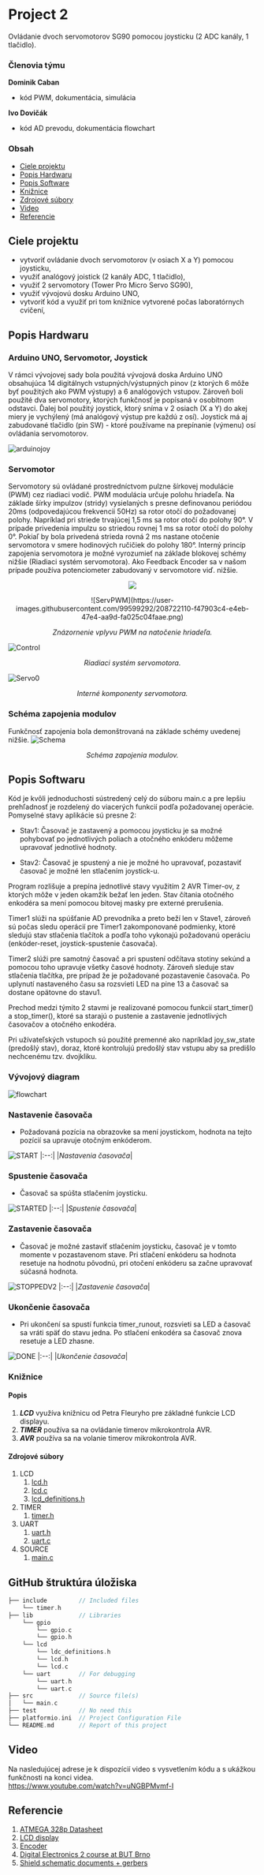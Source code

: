 
# Project 2

Ovládanie dvoch servomotorov SG90 pomocou joysticku (2 ADC kanály, 1 tlačidlo).  

### Členovia týmu

**Dominik Caban** <br>
- kód PWM, dokumentácia, simulácia

**Ivo Dovičák** <br>
- kód AD prevodu, dokumentácia flowchart

### Obsah

* [Ciele projektu](#objectives)
* [Popis Hardwaru](#hardware)
* [Popis Software](#software)
* [Knižnice](#lbr)
* [Zdrojové súbory](#sourcefiles)
* [Video](#video)
* [Referencie](#references)

<a name="objectives"></a>

## Ciele projektu
- vytvoriť ovládanie dvoch servomotorov (v osiach X a Y) pomocou joysticku, 
- využiť analógový joistick (2 kanály ADC, 1 tlačidlo),
- využiť 2 servomotory (Tower Pro Micro Servo SG90),
- využiť vývojovú dosku Arduino UNO,
- vytvoriť kód a využiť pri tom knižnice vytvorené počas laboratórnych cvičení,

<a name="hardware"></a>

## Popis Hardwaru
### Arduino UNO, Servomotor, Joystick 
V rámci vývojovej sady bola použitá vývojová doska Arduino UNO obsahujúca 14 digitálnych vstupných/výstupných pinov (z ktorých 6 môže byť použitých ako PWM výstupy) a 6 analógových vstupov. Zároveň boli použité dva servomotory, ktorých funkčnosť je popísaná v osobitnom odstavci. Ďalej bol použitý joystick, ktorý sníma v 2 osiach (X a Y) do akej miery je vychýlený (má analógový výstup pre každú z osí). Joystick má aj zabudované tlačidlo (pin SW) - ktoré používame na prepínanie (výmenu) osí ovládania servomotorov. 

![arduinojoy](https://user-images.githubusercontent.com/99599292/208713827-a7a78a99-fe45-401a-af97-4ff0a893b400.png)

### Servomotor
Servomotory sú ovládané prostredníctvom pulzne šírkovej modulácie (PWM) cez riadiaci vodič. PWM modulácia určuje polohu hriadeľa. Na základe šírky impulzov (stridy) vysielaných s presne definovanou periódou 20ms (odpovedajúcou frekvencii 50Hz) sa rotor otočí do požadovanej polohy. Napríklad pri striede trvajúcej 1,5 ms sa rotor otočí do polohy 90°. V prípade privedenia impulzu so striedou rovnej 1 ms sa rotor otočí do polohy 0°. Pokiaľ by bola privedená strieda rovná 2 ms nastane otočenie servomotora v smere hodinových ručičiek do polohy 180°. Interný princíp zapojenia servomotora je možné vyrozumieť na základe blokovej schémy nižšie (Riadiaci systém servomotora). Ako Feedback Encoder sa v našom prípade používa potenciometer zabudovaný v servomotore viď. nižšie. 



<p align="center">
  <img src="https://user-images.githubusercontent.com/99599292/208722110-f47903c4-e4eb-47e4-aa9d-fa025c04faae.png"/>
</p>

<p align="center">
![ServPWM](https://user-images.githubusercontent.com/99599292/208722110-f47903c4-e4eb-47e4-aa9d-fa025c04faae.png)
</p>

<fig caption> <p align="center"> *Znázornenie vplyvu PWM na natočenie hriadeľa.*

![Control](https://user-images.githubusercontent.com/99599292/208719620-c128765a-d21f-4443-ab53-5469835295a5.jpg)
<fig caption> <p align="center"> *Riadiaci systém servomotora.*

![Servo0](https://user-images.githubusercontent.com/99599292/208720097-2d1bf3c9-5ffb-447d-b417-f0eb535ed862.png)
<fig caption> <p align="center"> *Interné komponenty servomotora.*


### Schéma zapojenia modulov 
Funkčnosť zapojenia bola demonštrovaná na základe schémy uvedenej nižšie.
![Schema](https://user-images.githubusercontent.com/99599292/208721050-2430577b-5e9e-4c89-8bf0-10707ec813ed.PNG)
<fig caption> <p align="center"> *Schéma zapojenia modulov.*

<a name="software"></a>

## Popis Softwaru

Kód je kvôli jednoduchosti sústredený celý do súboru main.c a pre lepšiu prehľadnosť je rozdelený do viacerých funkcií podľa požadovanej operácie.
Pomyselné stavy aplikácie sú presne 2:
- Stav1: Časovač je zastavený a pomocou joysticku je sa možné pohybovať po jednotlivých poliach a otočného enkóderu môžeme upravovať jednotlivé hodnoty.

- Stav2: Časovač je spustený a nie je možné ho upravovať, 
            pozastaviť časovač je možné len stlačením joystick-u.

Program rozlišuje a prepína jednotlivé stavy využitím 2 AVR Timer-ov, z ktorých môže v jeden okamžik bežať len jeden. Stav čítania otočného enkodéra sa mení pomocou bitovej masky pre externé prerušenia.

Timer1 slúži na spúšťanie AD prevodníka a preto beží len v Stave1, zároveň sú počas sledu operácií pre Timer1 zakomponované podmienky, ktoré sledujú stav stlačenia tlačítok a podľa toho vykonajú požadovanú operáciu (enkóder-reset, joystick-spustenie časovača). 

Timer2 slúži pre samotný časovač a pri spustení odčítava stotiny sekúnd a pomocou toho upravuje všetky časové hodnoty. Zároveň sleduje stav stlačenia tlačítka, pre prípad že je požadované pozastavenie časovača. Po uplynutí nastaveného času sa rozsvieti LED na pine 13 a časovač sa dostane opätovne do stavu1.

Prechod medzi týmito 2 stavmi je realizované pomocou funkcií start_timer() a stop_timer(), ktoré sa starajú o pustenie a zastavenie jednotlivých časovačov a otočného enkodéra.

Pri užívateľských vstupoch sú použité premenné ako napríklad joy_sw_state (predošlý stav), doraz, ktoré kontrolujú predošlý stav vstupu aby sa predišlo nechcenému tzv. dvojkliku.

### Vývojový diagram

![flowchart](https://user-images.githubusercontent.com/99599292/206269500-3c2908ca-0a0e-4aec-9eab-47fa1b842cbb.png)

### Nastavenie časovača
- Požadovaná pozícia na obrazovke sa mení joystickom, hodnota na tejto pozícií sa upravuje otočným enkóderom.

![START](https://user-images.githubusercontent.com/99599292/206030181-46f40f93-0de3-45e5-882b-ca47cf94fb09.PNG)
|:--:| 
|*Nastavenia časovača*|

### Spustenie časovača
- Časovač sa spúšta stlačením joysticku.

![STARTED](https://user-images.githubusercontent.com/99599292/206030185-5deaf6cc-0997-4de3-b73b-8f522007021e.PNG)
|:--:| 
|*Spustenie časovača*|

### Zastavenie časovača
-	Časovač je možné zastaviť stlačením joysticku, časovač je v tomto momente v pozastavenom stave. Pri stlačení enkóderu sa hodnota resetuje na hodnotu pôvodnú, pri otočení enkóderu sa začne upravovať súčasná hodnota.

![STOPPEDV2](https://user-images.githubusercontent.com/99599292/206186754-dede505b-bb65-4eca-8034-8bc2f57c1720.PNG)
|:--:| 
|*Zastavenie časovača*|

### Ukončenie časovača
- Pri ukončení sa spustí funkcia timer_runout, rozsvieti sa LED a časovač sa vráti späť do stavu jedna. Po stlačení enkodéra sa časovač znova resetuje a LED zhasne.

![DONE](https://user-images.githubusercontent.com/99599292/206249848-c34aa907-828e-4d09-aad5-29bd030db8af.PNG)
|:--:| 
|*Ukončenie časovača*|

<a name="lbr"></a>

### Knižnice
#### Popis
1. ***LCD*** využíva knižnicu od Petra Fleuryho pre základné funkcie LCD displayu.
2. ***TIMER*** používa sa na ovládanie timerov mikrokontrola AVR.
3. ***AVR*** používa sa na volanie timerov mikrokontrola AVR.

<a name="sourcefiles"></a>

#### Zdrojové súbory
1. LCD
   1. [lcd.h](https://github.com/DominikCaban/digital-electronics-2/blob/main/labs/09-project1/project1/lib/lcd/lcd.h)
   2. [lcd.c](https://github.com/DominikCaban/digital-electronics-2/blob/main/labs/09-project1/project1/lib/lcd/lcd.c)
   3. [lcd_definitions.h](https://github.com/DominikCaban/digital-electronics-2/blob/main/labs/09-project1/project1/lib/lcd/lcd_definitions.h)
2. TIMER
   1. [timer.h](https://github.com/DominikCaban/digital-electronics-2/blob/main/labs/09-project1/project1/include/timer.h)
3. UART
   1. [uart.h](https://github.com/DominikCaban/digital-electronics-2/blob/main/labs/09-project1/project1/lib/uart/uart.h)
   2. [uart.c](https://github.com/DominikCaban/digital-electronics-2/blob/main/labs/09-project1/project1/lib/uart/uart.c)
4. SOURCE
   1. [main.c](https://github.com/DominikCaban/digital-electronics-2/blob/main/labs/09-project1/project1/src/main.c)

## GitHub štruktúra úložiska

   ```c
   ├── include         // Included files
       └── timer.h  
   ├── lib             // Libraries
       └── gpio
           └── gpio.c
           └── gpio.h
       └── lcd
           └── ldc_definitions.h
           └── lcd.h
           └── lcd.c
       └── uart        // For debugging
           └── uart.h
           └── uart.c
   ├── src             // Source file(s)
   │   └── main.c
   ├── test            // No need this
   ├── platformio.ini  // Project Configuration File
   └── README.md       // Report of this project
   ```

## Video 
Na nasledujúcej adrese je k dispozícií video s vysvetlením kódu a s ukážkou funkčnosti na konci videa.  
https://www.youtube.com/watch?v=uNGBPMvmf-I

<a name="references"></a>

## Referencie

1. [ATMEGA 328p Datasheet](https://ww1.microchip.com/downloads/en/DeviceDoc/Atmel-7810-Automotive-Microcontrollers-ATmega328P_Datasheet.pdf)
2. [LCD display](https://digilent.com/reference/pmod/pmodclp/start)
3. [Encoder](https://howtomechatronics.com/tutorials/arduino/rotary-encoder-works-use-arduino/?fbclid=IwAR2GDmzOCwF2mUCt-pVNGLNIA0n9qdLGAsA48_TlhPRhTdYTlosFNacai3k)
4. [Digital Electronics 2 course at BUT Brno](https://github.com/tomas-fryza/digital-electronics-2)
5. [Shield schematic documents + gerbers](https://1drv.ms/u/s!ApTT7Dyt-1k9hZRq7iB1lt6IxRTp-Q?e=aoRU1v)
